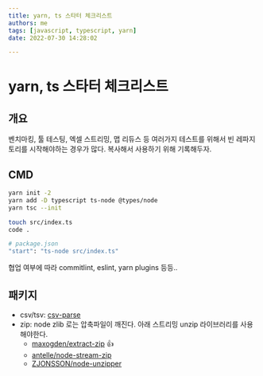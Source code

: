 ```yaml
---
title: yarn, ts 스타터 체크리스트
authors: me
tags: [javascript, typescript, yarn]
date: 2022-07-30 14:28:02

---
```


# yarn, ts 스타터 체크리스트

## 개요

벤치마킹, 툴 테스팅, 엑셀 스트리밍, 맵 리듀스 등 여러가지 테스트를 위해서 빈 레파지토리를 시작해야하는 경우가 많다.
복사해서 사용하기 위해 기록해두자.

## CMD

```bash
yarn init -2
yarn add -D typescript ts-node @types/node
yarn tsc --init

touch src/index.ts
code .

# package.json
"start": "ts-node src/index.ts"
```

협업 여부에 따라 commitlint, eslint, yarn plugins 등등..

## 패키지

- csv/tsv: [csv-parse](https://csv.js.org/parse/options/delimiter/)
- zip: node zlib 로는 압축파일이 깨진다. 아래 스트리밍 unzip 라이브러리를 사용해야한다.
  - [maxogden/extract-zip](https://github.com/maxogden/extract-zip) 👍
  - [antelle/node-stream-zip](https://github.com/antelle/node-stream-zip)
  - [ZJONSSON/node-unzipper](https://github.com/ZJONSSON/node-unzipper)
  
